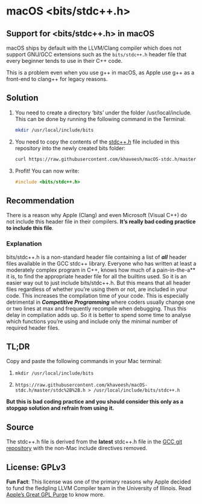 # macOS &lt;bits/stdc++.h&gt;

## Support for &lt;bits/stdc++.h&gt; in macOS

macOS ships by default with the LLVM/Clang compiler which does not
support GNU/GCC extensions such as the `bits/stdc++.h` header file that
every beginner tends to use in their C++ code.

This is a problem even when you use g++ in macOS, as Apple use g++ as a
front-end to clang++ for legacy reasons.

## Solution

1.  You need to create a directory ‘bits’ under the folder
    /usr/local/include. This can be done by running the following
    command in the Terminal:

    ``` bash
    mkdir /usr/local/include/bits
    ```

2.  You need to copy the contents of the
    [stdc++.h](../blob/master/stdc++.h) file included in this repository
    into the newly created bits folder:

    ``` bash
    curl https://raw.githubusercontent.com/khaveesh/macOS-stdc.h/master/stdc%2B%2B.h > /usr/local/include/bits/stdc++.h
    ```

3.  Profit! You can now write:

    ``` cpp
    #include <bits/stdc++.h>
    ```

## Recommendation

There is a reason why Apple (Clang) and even Microsoft (Visual C++) do
not include this header file in their compilers. **It’s really bad
coding practice to include this file**.

### Explanation

bits/stdc++.h is a non-standard header file containing a list of
***all*** header files available in the GCC stdc++ library. Everyone who
has written at least a moderately complex program in C++, knows how much
of a pain-in-the-a\*\* it is, to find the appropriate header file for
all the builtins used. So it is an easier way out to just include
bits/stdc++.h. But this means that all header files regardless of
whether you’re using them or not, are included in your code. This
increases the compilation time of your code. This is especially
detrimental in ***Competitive Programming*** where coders usually change
one or two lines at max and frequently recompile when debugging. Thus
this delay in compilation adds up. So it is better to spend some time to
analyse which functions you’re using and include only the minimal number
of required header files.

## TL;DR

Copy and paste the following commands in your Mac terminal:

1.  `mkdir /usr/local/include/bits`

2.  `https://raw.githubusercontent.com/khaveesh/macOS-stdc.h/master/stdc%2B%2B.h > /usr/local/include/bits/stdc++.h`

**But this is bad coding practice and you should consider this only as a
stopgap solution and refrain from using it.**

## Source

The stdc++.h file is derived from the **latest** stdc++.h file in the
[GCC git
repository](https://raw.githubusercontent.com/gcc-mirror/gcc/master/libstdc%2B%2B-v3/include/precompiled/stdc%2B%2B.h)
with the non-Mac include directives removed.

## License: GPLv3

**Fun Fact**: This license was one of the primary reasons why Apple
decided to fund the fledgling LLVM Compiler team in the University of
Illinois. Read [Apple’s Great GPL
Purge](http://meta.ath0.com/2012/02/05/apples-great-gpl-purge/) to know
more.
